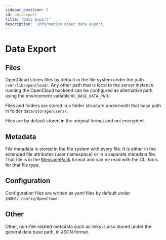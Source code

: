 ```yaml
---
sidebar_position: 5
id: dataexport
title: 'Data Export'
description: 'Information about data export.'
---
```


# Data Export

## Files

OpenCloud stores files by default in the file system under the path `/var/lib/opencloud/`. Any other path that is local to the server instance running the OpenCloud backend can be configured as alternative path using the environment variable `OC_BASE_DATA_PATH`.

Files and folders are stored in a folder structure underneath that base path in folder `data/storage/users/`.

Files are by default stored in the original format and not encrypted.

## Metadata

File metadata is stored in the file system with every file. It is either in the extended file attributes (user namespace) or in a separate metadata file. That file is in the [MessagePack](https://msgpack.org) format and can be read with the CLI tools for that file type.

## Configuration

Configuration files are written as yaml files by default under `$HOME/.config/OpenCloud`.

## Other

Other, non-file-related metadata such as links is also stored under the general data base path, in JSON format.
